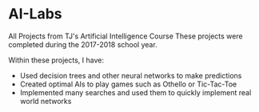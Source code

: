 # AI-Labs
All Projects from TJ's Artificial Intelligence Course
These projects were completed during the 2017-2018 school year.

Within these projects, I have:

* Used decision trees and other neural networks to make predictions
* Created optimal AIs to play games such as Othello or Tic-Tac-Toe
* Implemented many searches and used them to quickly implement real world networks
